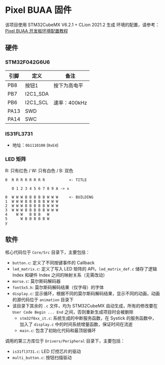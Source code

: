 # Pixel BUAA 固件

该项目使用 STM32CubeMX V6.2.1 + CLion 2021.2 生成
环境的配置，请参考：[Pixel BUAA 开发板环境配置教程](https://blog.radonyl.xyz:2/archives/581)
## 硬件

### STM32F042G6U6
| 引脚 | 定义 | 备注 |
| --- | --- | --- |
| PB8 | 按钮1  | 按下为高电平 |
| PB7 | I2C1_SDA | |
| PB6 | I2C1_SCL | 速率：400kHz |
| PA13 | SWD | |
| PA14 | SWC | |

### IS31FL3731
- 地址：`0b1110100` (`0xE4`)

### LED 矩阵
R: 只有红色 / W: 只有白色 / B: 双色
```
0  R R R R R R R R           <- TITLE

   0 1 2 3 4 5 6 7 8 9 A -> x

0  W W W B B B B B W W W     <- BUILDING
1  W W W B B B B B W W W
2  W W W B B B B B W W W
3  W W W B B B B B W W W
4    W W   B B B   W
5      W B B B B B W
y
```

## 软件
核心代码位于 `Core/Src` 目录下，主要包括：
- `button.c`: 定义了不同按键事件的 Callback
- `led_matrix.c`: 定义了写入 LED 矩阵的 API，`led_matrix_def.c` 储存了逻辑 Index 和硬件 Index 之间的映射关系（无需改动）
- `morse.c`: 莫尔斯码解码器
- `font5x5.h`: 莫尔斯码解码结果（仅字母）的字体
- `display.c`: 显示循环，根据不同的莫尔斯码解码结果，显示不同的动画，动画的源代码位于 `animation` 目录下
- 该目录下其余的 `.c` 文件，均为 STM32CubeMX 自动生成，所有的修改要在 `User Code Begin ... End` 之间，否则重新生成项目时会被删除
  - `stm32f0xx_it.c`: 系统生成的中断服务函数，在 Systick 的服务函数中，加入了 `display.c` 中的时间系统增量函数，保证时间在流逝
  - `main.c`: 包含了初始化代码和最顶层循环

调用的第三方库位于 `Drivers/Peripheral` 目录下，主要包括：
- `is31fl3731.c`: LED 灯控芯片的驱动
- `multi_button.c`: 按钮扫描驱动